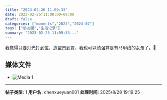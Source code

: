 ```yaml
---
title: "2023-02-26 11:09:33"
date: 2023-02-26T11:00:00+08:00
draft: false
categories: ["moments","2023","2023-02"]
tags: ["朋友圈","生活记录"]
summary: "2023-02-26 11:09:33..."
---
```


我觉得只要灯光打到位，造型凹到胃，我也可以勉强算是有马甲线的女孩了。🥹

## 媒体文件

- ![Media 1](/Moments/photos/2023-02-26/202302261109330.jpg)

---

**帖子类型:** 1
**用户名:** chenxueyuan001
**处理时间:** 2025/8/28 19:19:25